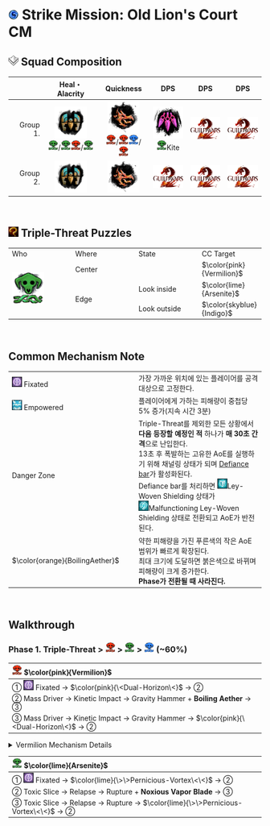 # <img src="../_image/strike mission/20px-Strike_Mission_(map_icon).png" width="20" height="20" title="Strike Mission" alt=""></img> Strike Mission: Old Lion's Court CM

## <img src="../_image/squad/Commander_tag_(white).png" width="20" height="20" title="Squad Tag" alt=""></img> Squad Composition
|           | Heal・Alacrity | Quickness | DPS | DPS | DPS |
|----------:|:--------------:|:---------:|:---:|:---:|:---:|
|  Group 1. |<img src="../_image/profession/Mechanist_icon_(highres).png" width="64" height="64" title="Heal Alacrity Mechanist" alt=""></img><br><img src="../_image/strike mission/old lion's court/Arsenite.png" width="20" height="20" title="Arsenite" alt=""></img>/<img src="../_image/strike mission/old lion's court/Arsenite.png" width="20" height="20" title="Arsenite" alt=""></img><img src="../_image/strike mission/old lion's court/Vermilion.png" width="20" height="20" title="Vermilion" alt=""></img>/<img src="../_image/strike mission/old lion's court/Arsenite.png" width="20" height="20" title="Arsenite" alt=""></img>|<img src="../_image/profession/Herald_icon_(highres).png" width="64" height="64" title="Quickness Herald" alt=""></img><br><img src="../_image/strike mission/old lion's court/Vermilion.png" width="20" height="20" title="Vermilion" alt=""></img>/<img src="../_image/strike mission/old lion's court/Vermilion.png" width="20" height="20" title="Vermilion" alt=""></img><img src="../_image/strike mission/old lion's court/Indigo.png" width="20" height="20" title="Indigo" alt=""></img>/<img src="../_image/strike mission/old lion's court/Vermilion.png" width="20" height="20" title="Vermilion" alt=""></img>|<img src="../_image/profession/Virtuoso_icon_(highres).png" width="64" height="64" title="Virtuoso" alt=""></img><br><img src="../_image/strike mission/old lion's court/Arsenite.png" width="20" height="20" title="Arsenite" alt=""></img>Kite|<img src="../_image/general/GW2Logo_new.png" width="64" height="45" title="DPS" alt=""></img>|<img src="../_image/general/GW2Logo_new.png" width="64" height="45" title="DPS" alt=""></img>|
|  Group 2. |<img src="../_image/profession/Mechanist_icon_(highres).png" width="64" height="64" title="Heal Alacrity Mechanist" alt=""></img>|<img src="../_image/profession/Herald_icon_(highres).png" width="64" height="64" title="Quickness Herald" alt=""></img>|<img src="../_image/general/GW2Logo_new.png" width="64" height="45" title="DPS" alt=""></img>|<img src="../_image/general/GW2Logo_new.png" width="64" height="45" title="DPS" alt=""></img>|<img src="../_image/general/GW2Logo_new.png" width="64" height="45" title="DPS" alt=""></img>|

<br>

## <img src="../_image/general/Incredible_Reward.png" width="20" height="20" title="Triple-Threat Puzzles" alt=""></img> Triple-Threat Puzzles
<table style="width: 100%;">
	<tbody>
		<tr>
			<td style="width: 25.0000%;">Who
				<br>
			</td>
			<td style="width: 25.0000%;">Where
				<br>
			</td>
			<td style="width: 25.0000%;">State
				<br>
			</td>
			<td style="width: 25.0000%;">CC Target
				<br>
			</td>
		</tr>
		<tr>
			<td style="width: 25.0000%;" rowspan="3"><img src="../_image/strike mission/old lion's court/Arsenite.png" width="64" height="64" title="Arsenite" alt=""></img></td>
			<td style="width: 25.0000%;">Center
				<br>
			</td>
			<td style="width: 25.0000%;">
				<br>
			</td>
			<td style="width: 25.0000%;">$\color{pink}{Vermilion}$
		</tr>
		<tr>
			<td style="width: 25.0000%;" rowspan="2">Edge
				<br>
			</td>
			<td style="width: 25.0000%;">Look inside
				<br>
			</td>
			<td style="width: 25.0000%;">$\color{lime}{Arsenite}$
		</tr>
		<tr>
			<td style="width: 25.0000%;">Look outside
				<br>
			</td>
			<td style="width: 25.0000%;">$\color{skyblue}{Indigo}$
		</tr>
	</tbody>
</table>

<br>

## Common Mechanism Note
<table style="width: 100%;">
	<tbody>
		<tr>
			<td style="width: 50.0000%;"><img src="../_image/strike mission/old lion's court/Fixated.png" width="20" height="20" title="Fixated" alt=""></img> Fixated
			</td>
			<td style="width: 50.0000%;">가장 가까운 위치에 있는 플레이어를 공격 대상으로 고정한다.
				<br>
			</td>
		</tr>
		<tr>
			<td style="width: 50.0000%;"><img src="../_image/strike mission/old lion's court/Empowered.png" width="20" height="20" title="Empowered" alt=""></img> Empowered
			</td>
			<td style="width: 50.0000%;">플레이어에게 가하는 피해량이 중첩당 5% 증가(지속 시간 3분)
				<br>
			</td>
		</tr>
		<tr>
			<td style="width: 50.0000%;">Danger Zone
			</td>
			<td style="width: 50.0000%;">Triple-Threat를 제외한 모든 상황에서 <strong>다음 등장할 예정인 적</strong> 하나가&nbsp;<strong>매 30초 간격</strong>으로 난입한다.
				<br>13초 후 폭발하는 고유한 AoE를 실행하기 위해 채널링 상태가 되며&nbsp;<a href="https://wiki.guildwars2.com/wiki/Defiance_bar" target="_blank" rel="noopener noreferrer">Defiance bar</a>가 활성화된다.
				<br>Defiance bar를 처리하면 <img src="../_image/strike mission/old lion's court/Ley-Woven Shielding.png" width="20" height="20" title="Ley-Woven Shielding" alt=""></img>Ley-Woven Shielding 상태가 
				<br><img src="../_image/strike mission/old lion's court/Malfunctioning Ley-Woven Shielding.png" width="20" height="20" title="Malfunctioning Ley-Woven Shielding" alt=""></img>Malfunctioning Ley-Woven Shielding 상태로 전환되고 AoE가 반전된다.
				<br>
			</td>
		</tr>
		<tr>
			<td style="width: 50.0000%;">$\color{orange}{BoilingAether}$
			</td>
			<td style="width: 50.0000%;">약한 피해량을 가진 푸른색의 작은 AoE 범위가 빠르게 확장된다.
				<br>최대 크기에 도달하면 붉은색으로 바뀌며 피해량이 크게 증가한다.
				<br><strong>Phase가 전환될 때 사라진다.</strong>
				<br>
			</td>
		</tr>
	</tbody>
</table>

<br>

## Walkthrough

### Phase 1. Triple-Threat \> <img src="../_image/strike mission/old lion's court/Vermilion.png" width="20" height="20" title="Vermilion" alt=""></img> \> <img src="../_image/strike mission/old lion's court/Arsenite.png" width="20" height="20" title="Arsenite" alt=""></img> \> <img src="../_image/strike mission/old lion's court/Indigo.png" width="20" height="20" title="Indigo" alt=""></img> (~60%)

|<img src="../_image/strike mission/old lion's court/Vermilion.png" width="20" height="20" title="Vermilion" alt=""></img> $\color{pink}{Vermilion}$|
|:-|
|① <img src="../_image/strike mission/old lion's court/Fixated.png" width="20" height="20" title="Fixated" alt=""></img> Fixated → $\color{pink}{\<Dual-Horizon\<}$ → ②|
|② Mass Driver → Kinetic Impact → Gravity Hammer + **Boiling Aether** → ③|
|③ Mass Driver → Kinetic Impact → Gravity Hammer → $\color{pink}{\<Dual-Horizon\<}$ → ②|
<details>
<summary>Vermilion Mechanism Details</summary>
<table style="width: 100%;">
	<tbody>
		<tr>
			<td style="width: 50.0000%;">$\color{pink}{Dual-Horizon}$
				<br>
			</td>
			<td style="width: 50.0000%;">최초 실행 때, 나타나는 흰색 원형 영역을 기준으로 모든 플레이어의 위치 상태를 검사한다.
				<br>원 내부에 위치했던 플레이어는 <img src="../_image/strike mission/old lion's court/Tidal_Torment.png" width="20" height="20" title="Tidal Torment" alt=""></img>Tidal Torment 상태를 얻는다.
				<br>원 외부에 위치했던 플레이어는 <img src="../_image/strike mission/old lion's court/Ergo_Shear.png" width="20" height="20" title="Ergo Shear" alt=""></img>Ergo Shear 상태를 얻는다.
				<br>이후 <strong>Dual Horizon</strong> 실행 때 플레이어는 흰색 영역에 위치해야한다.
				<br>실패한 플레이어의 수만큼 Gravitational Wave를 실행한다.
				<br><img src="../_image/strike mission/old lion's court/Arsenite.png" width="20" height="20" title="Arsenite" alt=""></img><img src="../_image/strike mission/old lion's court/Fixated.png" width="20" height="20" title="Fixated" alt=""></img> 및 <img src="../_image/strike mission/old lion's court/Indigo.png" width="20" height="20" title="Indigo" alt=""></img><img src="../_image/strike mission/old lion's court/Fixated.png" width="20" height="20" title="Fixated" alt=""></img> 플레이어는 <img src="../_image/strike mission/old lion's court/Tidal_Torment.png" width="20" height="20" title="Tidal Torment" alt=""><img src="../_image/strike mission/old lion's court/Ergo_Shear.png" width="20" height="20" title="Ergo Shear" alt=""></img> 상태를 적용하지 않는다.
				<br>
			</td>
		</tr>
		<tr>
			<td style="width: 50.0000%;">Gravitational Wave
				<br>
			</td>
			<td style="width: 50.0000%;">모든 플레이어에게 큰 피해를 입힌다.
				<br><img src="../_image/strike mission/old lion's court/Empowered.png" width="20" height="20" title="Empowered" alt=""></img>Empowered 효과를 적용한다.
				<br>
			</td>
		</tr>
		<tr>
			<td style="width: 50.0000%;">Mass Driver &rarr;
				<br>Kinetic Impact &rarr;
				<br>Gravity Hammer
				<br>
			</td>
			<td style="width: 50.0000%;">기본 공격 체인.
				<br>
			</td>
		</tr>
	</tbody>
</table>
</details>

|<img src="../_image/strike mission/old lion's court/Arsenite.png" width="20" height="20" title="Arsenite" alt=""></img> $\color{lime}{Arsenite}$|
|:-|
|① <img src="../_image/strike mission/old lion's court/Fixated.png" width="20" height="20" title="Fixated" alt=""></img> Fixated → $\color{lime}{\>\>Pernicious-Vortex\<\<}$ → ②|
|② Toxic Slice → Relapse → Rupture + **Noxious Vapor Blade** → ③|
|③ Toxic Slice → Relapse → Rupture → $\color{lime}{\>\>Pernicious-Vortex\<\<}$ → ②|
